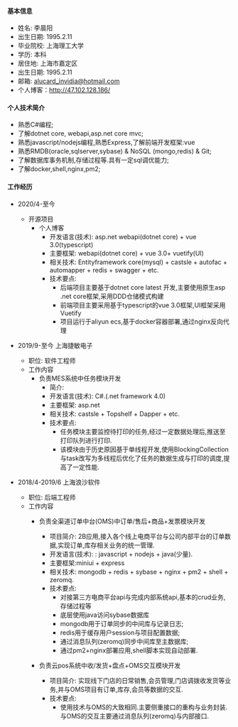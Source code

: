 #### 基本信息
 * 姓名: 李晨阳
 * 出生日期: 1995.2.11
 * 毕业院校: 上海理工大学
 * 学历: 本科
 * 居住地: 上海市嘉定区
 * 出生日期: 1995.2.11
 * 邮箱: alucard_invidia@hotmail.com
 * 个⼈博客：http://47.102.128.186/

#### 个⼈技术简介
 * 熟悉C#编程;
 * 了解dotnet core, webapi,asp.net core mvc;
 * 熟悉javascript/nodejs编程,熟悉Express,了解前端开发框架:vue
 * 熟悉RMDB(oracle,sqlserver,sybase) & NoSQL (mongo,redis) & Git;
 * 了解数据库事务机制,存储过程等.具有一定sql调优能力;
 * 了解docker,shell,nginx,pm2;

#### ⼯作经历
* 2020/4-至今 
    * 开源项目
        * 个人博客
            * 开发语言(技术): asp.net webapi(dotnet core) + vue 3.0(typescript)
            * 主要框架: webapi(dotnet core) + vue 3.0+ vuetify(UI)
            * 相关技术: Entityframework core(mysql) + castsle + autofac + automapper + redis + swagger + etc.
            * 技术要点:
               * 后端项目主要基于dotnet core latest 开发,主要使用原生asp .net core框架,采用DDD仓储模式构建
               * 前端项目主要采用基于typescript的vue 3.0框架,UI框架采用Vuetify
               * 项目运行于aliyun ecs,基于docker容器部署,通过nginx反向代理
              
* 2019/9-至今 上海捷敏电子
    * 职位: 软件工程师
    * 工作内容
        * 负责MES系统中任务模块开发
            * 简介: 
            * 开发语言(技术): C#.(.net framework 4.0)
            * 主要框架: asp.net
            * 相关技术: castsle + Topshelf + Dapper + etc.
            * 技术要点:
                * 任务模块主要监控待打印的任务,经过一定数据处理后,推送至打印队列进行打印.
                * 该模块由于历史原因基于单线程开发,使用BlockingCollection与task改写为多线程后优化了任务的数据生成与打印的调度,提高了一定性能.              

* 2018/4-2019/6 上海浪沙软件
    * 职位: 后端工程师
    * 工作内容
        * 负责全渠道订单中台(OMS)中订单/售后+商品+发票模块开发
            * 项目简介: 2B应用,接入各个线上电商平台与公司内部平台的订单数据,实现订单,库存相关业务的统一管理.
            * 开发语言(技术): : javascript + nodejs + java(少量).
            * 主要框架:miniui + express
            * 相关技术: mongodb + redis + sybase + nginx + pm2 + shell + zeromq.
            * 技术要点:
                * 对接第三方电商平台api与完成内部系统api,基本的crud业务,存储过程等
                * 底层使用java访问sybase数据库
                * mongodb用于订单同步的中间库与记录日志;
                * redis用于缓存用户session与项目配置数据;
                * 通过消息队列(zeromq)同步中间库至主数据库;
                * 通过pm2+nginx部署应用,shell脚本实现自动部署.

        * 负责云pos系统中收/发货+盘点+OMS交互模块开发
            * 项目简介: 实现线下门店的日常销售,会员管理,门店调拨收发货等业务,并与OMS项目有订单,库存,会员等数据的交互.
            * 技术要点:
                * 使用技术与OMS的大致相同.主要侧重接口的重构与业务封装.与OMS的交互主要通过消息队列(zeromq)与内部接口.

